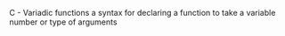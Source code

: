 C - Variadic functions
 a syntax for declaring a function to take a variable number or type of arguments
